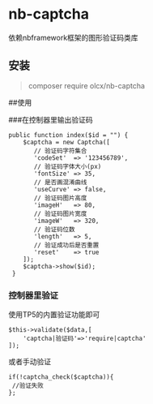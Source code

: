 # nb-captcha
依赖nbframework框架的图形验证码类库

## 安装
> composer require olcx/nb-captcha


##使用

###在控制器里输出验证码

```
public function index($id = "") {
    $captcha = new Captcha([
       // 验证码字符集合
       'codeSet'  => '123456789',
       // 验证码字体大小(px)
       'fontSize' => 35,
       // 是否画混淆曲线
       'useCurve' => false,
       // 验证码图片高度
       'imageH'   => 80,
       // 验证码图片宽度
       'imageW'   => 320,
       // 验证码位数
       'length'   => 5,
       // 验证成功后是否重置
       'reset'    => true
    ]);
    $captcha->show($id);
 }
```

### 控制器里验证
使用TP5的内置验证功能即可
~~~
$this->validate($data,[
    'captcha|验证码'=>'require|captcha'
]);
~~~
或者手动验证
~~~
if(!captcha_check($captcha)){
 //验证失败
};
~~~